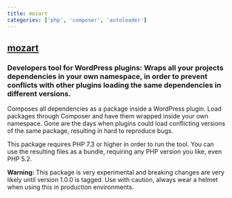```yaml
---
title: mozart
categories: ['php', 'composer', 'autoloader']
---
```

## [mozart](https://github.com/coenjacobs/mozart)

### Developers tool for WordPress plugins: Wraps all your projects dependencies in your own namespace, in order to prevent conflicts with other plugins loading the same dependencies in different versions.

Composes all dependencies as a package inside a WordPress plugin. Load packages through Composer and have them wrapped inside your own namespace. Gone are the days when plugins could load conflicting versions of the same package, resulting in hard to reproduce bugs.

This package requires PHP 7.3 or higher in order to run the tool. You can use the resulting files as a bundle, requiring any PHP version you like, even PHP 5.2.

**Warning:** This package is very experimental and breaking changes are very likely until version 1.0.0 is tagged. Use with caution, always wear a helmet when using this in production environments.
